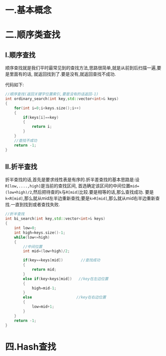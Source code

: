 # 一.基本概念
# 二.顺序类查找
## Ⅰ.顺序查找
顺序查找就是我们平时最常见到的查找方法,思路很简单,就是从前到后扫描一遍,要是里面有的话,
就返回找到了.要是没有,就返回查找不成功.

代码如下:
```c++
//顺序查找(返回关键字位置索引,要是没有的话返回-1)
int ordinary_search(int key,std::vector<int>& keys)
{
    for(int i=0;i<keys.size();i++)
    {
        if(keys[i]==key)
        {
            return i;
        }
    }
    //查找不成功
    return -1;
}
```

## Ⅱ.折半查找
折半查找的话,首先是要求线性表是有序的.折半差查找的基本思路是:设`R[low,....,high]`是当前的查找区间,
首选确定该区间的中间位置`mid=(low+high)/2`,然后把待查的`k`与`R[mid]`比较.要是相等的话,那么查找成功.
要是`k<R[mid]`,那么就从mid左半边重新查找;要是`k>R[mid]`,那么就从mid右半边重新查找.一直到找到或者查找失败.
```c++
//折半查找
int bi_search(int key,std::vector<int>& keys)
{
    int low=0;
    int high=keys.size()-1;
    while(low<=high)
    {
        //中间位置
        int mid=(low+high)/2;

        if(key==keys[mid])        //查找成功
        {
            return mid;
        }
        else if(key<keys[mid])   //key在左边位置
        {
            high=mid-1;
        }
        else                    //key在右边位置
        {
            low=mid+1;
        }
    }
    return -1;
}
```

# 四.Hash查找